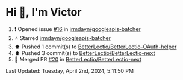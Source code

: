 <h1>Hi 👋, I'm Victor </h1>

<!--RECENT_ACTIVITY:start-->
1. ❗️ Opened issue [#16](https://github.com/jrmdayn/googleapis-batcher/issues/16) in [jrmdayn/googleapis-batcher](https://github.com/jrmdayn/googleapis-batcher)<br>
2. ⭐ Starred [jrmdayn/googleapis-batcher](https://github.com/jrmdayn/googleapis-batcher)<br>
3. ⬆️ Pushed 1 commit(s) to [BetterLectio/BetterLectio-OAuth-helper](https://github.com/BetterLectio/BetterLectio-OAuth-helper)<br>
4. ⬆️ Pushed 3 commit(s) to [BetterLectio/BetterLectio-next](https://github.com/BetterLectio/BetterLectio-next)<br>
5. 🎉 Merged PR [#20](https://github.com/BetterLectio/BetterLectio-next/pull/20) in [BetterLectio/BetterLectio-next](https://github.com/BetterLectio/BetterLectio-next)<br>
<!--RECENT_ACTIVITY:end-->

<!--RECENT_ACTIVITY:last_update-->
Last Updated: Tuesday, April 2nd, 2024, 5:11:50 PM
<!--RECENT_ACTIVITY:last_update_end-->
